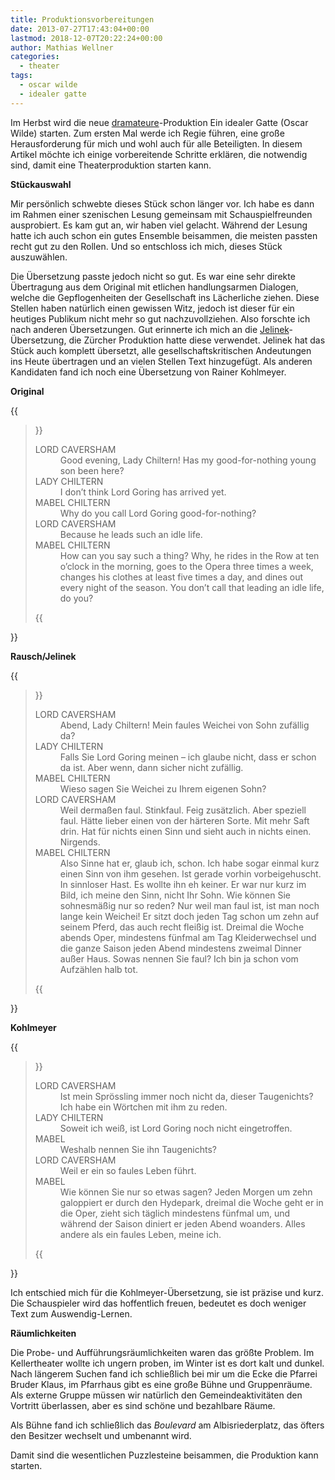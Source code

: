```yaml
---
title: Produktionsvorbereitungen
date: 2013-07-27T17:43:04+00:00
lastmod: 2018-12-07T20:22:24+00:00
author: Mathias Wellner
categories:
  - theater
tags:
  - oscar wilde
  - idealer gatte
---
```

Im Herbst wird die neue [dramateure](http://www.dramateure.ch)-Produktion Ein idealer Gatte (Oscar Wilde) starten. Zum ersten Mal werde ich Regie führen, eine große Herausforderung für mich und wohl auch für alle Beteiligten. In diesem Artikel möchte ich einige vorbereitende Schritte erklären, die notwendig sind, damit eine Theaterproduktion starten kann. 
<!--more-->

**Stückauswahl**

Mir persönlich schwebte dieses Stück schon länger vor. Ich habe es dann im Rahmen einer szenischen Lesung gemeinsam mit Schauspielfreunden ausprobiert. Es kam gut an, wir haben viel gelacht. Während der Lesung hatte ich auch schon ein gutes Ensemble beisammen, die meisten passten recht gut zu den Rollen. Und so entschloss ich mich, dieses Stück auszuwählen. 

Die Übersetzung passte jedoch nicht so gut. Es war eine sehr direkte Übertragung aus dem Original mit etlichen handlungsarmen Dialogen, welche die Gepflogenheiten der Gesellschaft ins Lächerliche ziehen. Diese Stellen haben natürlich einen gewissen Witz, jedoch ist dieser für ein heutiges Publikum nicht mehr so gut nachzuvollziehen. Also forschte ich nach anderen Übersetzungen. Gut erinnerte ich mich an die [Jelinek](https://en.wikipedia.org/wiki/Elfriede_Jelinek)-Übersetzung, die Zürcher Produktion hatte diese verwendet. Jelinek hat das Stück auch komplett übersetzt, alle gesellschaftskritischen Andeutungen ins Heute übertragen und an vielen Stellen Text hinzugefügt. Als anderen Kandidaten fand ich noch eine Übersetzung von Rainer Kohlmeyer. 

**Original**

{{<blockquote>}}
  <dl>
    <dt>LORD CAVERSHAM</dt>
    <dd>Good evening, Lady Chiltern! Has my good-for-nothing young son been here?</dd>
    <dt>LADY CHILTERN</dt> 
    <dd>I don’t think Lord Goring has arrived yet.</dd>
    <dt>MABEL CHILTERN</dt>
    <dd>Why do you call Lord Goring good-for-nothing?</dd>
    <dt>LORD CAVERSHAM</dt>
    <dd>Because he leads such an idle life.</dd>
    <dt>MABEL CHILTERN</dt>
    <dd>How can you say such a thing? Why, he rides in the Row at ten o’clock in the morning, goes to the Opera three times a week, changes his clothes at least five times a day, and dines out every night of the season. You don’t call that leading an idle life, do you?</dd>
  </dl>
{{</blockquote>}}

**Rausch/Jelinek**

{{<blockquote>}}
  <dl>
    <dt>LORD CAVERSHAM</dt> 
    <dd>Abend, Lady Chiltern! Mein faules Weichei von Sohn zufällig da?</dd>
    <dt>LADY CHILTERN</dt>
    <dd>Falls Sie Lord Goring meinen &#8211; ich glaube nicht, dass er schon da ist. Aber wenn, dann sicher nicht zufällig.</dd>
    <dt>MABEL CHILTERN</dt> 
    <dd>Wieso sagen Sie Weichei zu Ihrem eigenen Sohn?</dd>
    <dt>LORD CAVERSHAM</dt>
    <dd>Weil dermaßen faul. Stinkfaul. Feig zusätzlich. Aber speziell faul. Hätte lieber einen von der härteren Sorte. Mit mehr Saft drin. Hat für nichts einen Sinn und sieht auch in nichts einen. Nirgends.</dd>
    <dt>MABEL CHILTERN</dt>
    <dd>Also Sinne hat er, glaub ich, schon. Ich habe sogar einmal kurz einen Sinn von ihm gesehen. Ist gerade vorhin vorbeigehuscht. In sinnloser Hast. Es wollte ihn eh keiner. Er war nur kurz im Bild, ich meine den Sinn, nicht Ihr Sohn. Wie können Sie sohnesmäßig nur so reden? Nur weil man faul ist, ist man noch lange kein Weichei! Er sitzt doch jeden Tag schon um zehn auf seinem Pferd, das auch recht fleißig ist. Dreimal die Woche abends Oper, mindestens fünfmal am Tag Kleiderwechsel und die ganze Saison jeden Abend mindestens zweimal Dinner außer Haus. Sowas nennen Sie faul? Ich bin ja schon vom Aufzählen halb tot.</dd>
  </dl>
{{</blockquote>}}
 
**Kohlmeyer**

{{<blockquote>}}
  <dl>
    <dt>LORD CAVERSHAM</dt>
    <dd>Ist mein Sprössling immer noch nicht da, dieser Taugenichts? Ich habe ein Wörtchen mit ihm zu reden.</dd>
    <dt>LADY CHILTERN</dt>
    <dd>Soweit ich weiß, ist Lord Goring noch nicht eingetroffen.</dd>
    <dt>MABEL</dt>
    <dd>Weshalb nennen Sie ihn Taugenichts?</dd>
    <dt>LORD CAVERSHAM</dt>
    <dd>Weil er ein so faules Leben führt.</dd>
    <dt>MABEL</dt>
    <dd>Wie können Sie nur so etwas sagen? Jeden Morgen um zehn galoppiert er durch den Hydepark, dreimal die Woche geht er in die Oper, zieht sich täglich mindestens fünfmal um, und während der Saison diniert er jeden Abend woanders. Alles andere als ein faules Leben, meine ich.</dd>
  </dl>
{{</blockquote>}}

Ich entschied mich für die Kohlmeyer-Übersetzung, sie ist präzise und kurz. Die Schauspieler wird das hoffentlich freuen, bedeutet es doch weniger Text zum Auswendig-Lernen. 

**Räumlichkeiten**

Die Probe- und Aufführungsräumlichkeiten waren das größte Problem. Im Kellertheater wollte ich ungern proben, im Winter ist es dort kalt und dunkel. Nach längerem Suchen fand ich schließlich bei mir um die Ecke die Pfarrei Bruder Klaus, im Pfarrhaus gibt es eine große Bühne und Gruppenräume. Als externe Gruppe müssen wir natürlich den Gemeindeaktivitäten den Vortritt überlassen, aber es sind schöne und bezahlbare Räume. 

Als Bühne fand ich schließlich das *Boulevard* am Albisriederplatz, das öfters den Besitzer wechselt und umbenannt wird. 

Damit sind die wesentlichen Puzzlesteine beisammen, die Produktion kann starten.
